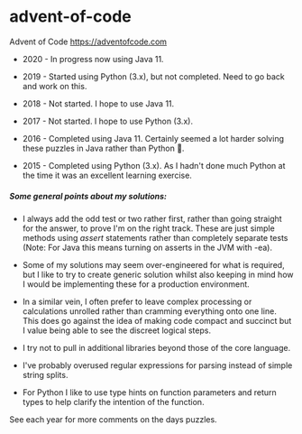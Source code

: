 # advent-of-code

Advent of Code https://adventofcode.com

- 2020 - In progress now using Java 11.

- 2019 - Started using Python (3.x), but not completed. Need to go back and work on this.

- 2018 - Not started. I hope to use Java 11.

- 2017 - Not started. I hope to use Python (3.x).

- 2016 - Completed using Java 11. Certainly seemed a lot harder solving these puzzles in Java rather than Python :thinking:.

- 2015 - Completed using Python (3.x). As I hadn't done much Python at the time it was an excellent learning exercise.

##### Some general points about my solutions:

- I always add the odd test or two rather first, rather than going straight for the answer, to prove I'm on the right track. These 
  are just simple methods using *assert* statements rather than completely separate tests (Note: For Java this means turning on 
  asserts in the JVM with -ea).

- Some of my solutions may seem over-engineered for what is required, but I like to try to create generic solution whilst also 
  keeping in mind how I would be implementing these for a production environment.

- In a similar vein, I often prefer to leave complex processing or calculations unrolled rather than cramming everything onto one 
  line. This does go against the idea of making code compact and succinct but I value being able to see the discreet logical steps.

- I try not to pull in additional libraries beyond those of the core language.

- I've probably overused regular expressions for parsing instead of simple string splits.

- For Python I like to use type hints on function parameters and return types to help clarify the intention of the function.

See each year for more comments on the days puzzles.
